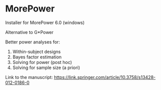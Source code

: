 # MorePower
Installer for MorePower 6.0 (windows)

Alternative to G*Power

Better power analyses for:
1) Within-subject designs
2) Bayes factor estimation
3) Solving for power (post hoc)
4) Solving for sample size (a priori)

Link to the manuscript: <https://link.springer.com/article/10.3758/s13428-012-0186-0>
